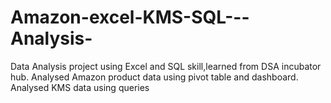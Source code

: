 # Amazon-excel-KMS-SQL---Analysis-
Data Analysis project using Excel and SQL skill,learned from DSA incubator hub. Analysed Amazon product data using pivot table and dashboard. Analysed KMS data using queries 
